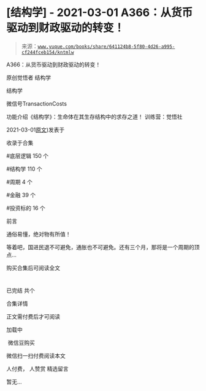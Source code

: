 # [结构学] - 2021-03-01 A366：从货币驱动到财政驱动的转变！

> 来源：[`www.yuque.com/books/share/641124b8-5f80-4d26-a995-cf244fceb154/kntmlw`](https://www.yuque.com/books/share/641124b8-5f80-4d26-a995-cf244fceb154/kntmlw)



A366：从货币驱动到财政驱动的转变！ 

原创觉悟者 结构学 

结构学 

微信号TransactionCosts 

功能介绍《结构学》：生命体在其生存结构中的求存之道！ 训练营：觉悟社 

2021-03-01[原文](https://mp.weixin.qq.com/s?__biz=MzIzMDYwOTM0Mg==&mid=2247485347&idx=1&sn=a916df57ddc7230366719fbecc6c1704&chksm=e8b19f72dfc61664fd99844bfe3ffffb5d6f088807c84d99f11ddbc7410b2eed67bc4c615d53#rd))发表于 

收录于合集 

#底层逻辑 150 个 

#结构学 110 个 

#周期 4 个 

#金融 39 个 

#投资标的 16 个 

前言 

通俗易懂，绝对物有所值！ 

等着吧，国进民退不可避免，通胀也不可避免。还有三个月，那将是一个周期的顶点… 

购买合集后可阅读全文 

# 

已完结 共个 

合集详情 

正文需付费后才可阅读 

加载中 

 微信豆购买 

微信扫一扫付费阅读本文 

人付费， 人赞赏 <ne-h3 id="xJ1Fg" data-lake-id="xJ1Fg"><ne-heading-ext><ne-heading-anchor></ne-heading-anchor><ne-heading-fold></ne-heading-fold></ne-heading-ext><ne-heading-content>精选留言</ne-heading-content></ne-h3> 

暂无...